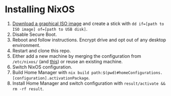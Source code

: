 # Installing NixOS

1. [Download a graphical ISO image](https://nixos.org/download.html#nixos-iso) and create a stick with `dd if=[path to ISO image] of=[path to USB disk]`.
2. Disable Secure Boot.
3. Reboot and follow instructions. Encrypt drive and opt out of any desktop environment.
4. Restart and clone this repo.
5. Either add a new machine by merging the configuration from `/etc/nixos/` (and [this](https://github.com/NixOS/nixos-hardware)) or reuse an existing machine.
6. Switch NixOS configuration.
7. Build Home Manager with `nix build path:$(pwd)#homeConfigurations.[configuration].activationPackage`.
8. Install Home Manager and switch configuration with `result/activate && rm -rf result`.
